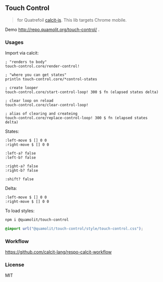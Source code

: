
Touch Control
----

> for Quatrefoil [calcit-js](https://github.com/calcit-lang/calcit_runner.rs). This lib targets Chrome mobile.

Demo http://repo.quamolit.org/touch-control/ .

### Usages

Import via calcit:

```cirru
; "renders to body"
touch-control.core/render-control!

; "where you can get states"
println touch-control.core/*control-states

; create looper
touch-control.core/start-control-loop! 300 $ fn (elapsed states delta)

; clear loop on reload
touch-control.core/clear-control-loop!

; alias of clearing and createing
touch-control.core/replace-control-loop! 300 $ fn (elapsed states delta)
```

States:

```cirru
:left-move $ [] 0 0
:right-move $ [] 0 0

:left-a? false
:left-b? false

:right-a? false
:right-b? false

:shift? false
```

Delta:

```cirru
:left-move $ [] 0 0
:right-move $ [] 0 0
```

To load styles:

```bash
npm i @quamolit/touch-control
```

```css
@import url("@quamolit/touch-control/style/touch-control.css");
```

### Workflow

https://github.com/calcit-lang/respo-calcit-workflow

### License

MIT
